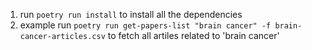 1. run ```poetry run install``` to install all the dependencies
2. example run ```poetry run get-papers-list "brain cancer" -f brain-cancer-articles.csv``` to fetch all artiles related to 'brain cancer'
